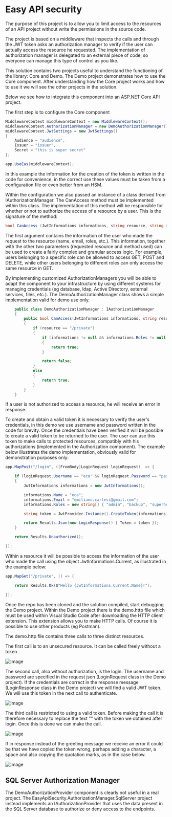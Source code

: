 # Easy API security

The purpose of this project is to allow you to limit access to the resources of an API project without write the permissions in the source code.

The project is based on a middleware that inspects the calls and through the JWT token asks an authorization manager to verify if the user can actually access the resource he requested. 
The implementation of authorization manager is delegated to an external piece of code, so everyone can manage this type of control as you like.

This solution contains two projects useful to understand the functioning of the library: Core and Demo. The Demo project demonstrates how to use the Core component. 
After understanding how the Core project works and how to use it we will see the other projects in the solution.

Below we see how to integrate this component into an ASP.NET Core API project.

The first step is to configure the Core component

```c#
MiddlewareContext middlewareContext = new MiddlewareContext();
middlewareContext.AuthorizationManager = new DemoAuthorizationManager();
middlewareContext.JwtSettings = new JwtSettings() 
{ 
    Audience = "audience", 
    Issuer = "issuer", 
    Secret = "this is super secret" 
};

app.UseEas(middlewareContext);
```

In this example the information for the creation of the token is written in the code for convenience, in the correct use these values must be taken from a configuration file or even better from an HSM.

Within the configuration we also passed an instance of a class derived from IAuthorizationManager. The CanAccess method must be implemented within this class. 
The implementation of this method will be responsible for whether or not to authorize the access of a resource by a user.
This is the signature of the method:

```c#
bool CanAccess (JwtInformations informations, string resource, string method)
```

The first argument contains the information of the user who made the request to the resource (name, email, roles, etc.).
This information, together with the other two parameters (requested resource and method used) can be used to create a fairly complex and granular access logic. For example, users belonging to a specific role can be allowed to access GET, POST and DELETE, while other users belonging to different roles can only access the same resource in GET.

By implementing customized AuthorizationManagers you will be able to adapt the component to your infrastructure by using different systems for managing credentials (eg database, ldap, Active Directory, external services, files, etc.). 
The DemoAuthorizationManager class shows a simple implementation valid for demo use only.

```c#
    public class DemoAuthorizationManager : IAuthorizationManager
    {
        public bool CanAccess(JwtInformations informations, string resource, string method)
        {
            if (resource == "/private")
            {
                if (informations != null && informations.Roles != null && informations.Roles.Where(x => x == "admin").FirstOrDefault() != null)
                {
                    return true;
                }

                return false;
            }
            else
            {
                return true;
            }
        }
    }
```

If a user is not authorized to access a resource, he will receive an error in response.

To create and obtain a valid token it is necessary to verify the user's credentials, in this demo we use username and password written in the code for brevity. 
Once the credentials have been verified it will be possible to create a valid token to be returned to the user. 
The user can use this token to make calls to protected resources, compatibly with his authorizations (implemented in the Authorization component).
The example below illustrates the demo implementation, obviously valid for demonstration purposes only:

```c#
app.MapPost("/login", ([FromBody]LoginRequest loginRequest)  => {

    if (loginRequest.Username == "eca" && loginRequest.Password == "password")
    {
        JwtInformations informations = new JwtInformations();

        informations.Name = "eca";
        informations.Email = "emiliano.carlesi@gmail.com";
        informations.Roles = new string[] { "admin", "backup", "superhero" };

        string token = JwtProvider.Instance().CreateToken(informations);

        return Results.Json(new LoginResponse() { Token = token });
    }

    return Results.Unauthorized();

});
```


Within a resource it will be possible to access the information of the user who made the call using the object JwtInformations.Current, as illustrated in the example below:

```c#
app.MapGet("/private", () => {

    return Results.Ok($"Hello {JwtInformations.Current.Name}!");

});
```


Once the repo has been cloned and the solution compiled, start debugging the Demo project. Within the Demo project there is the demo.http file which must be used within Visual Studio Code after downloading the HTTP client extension. This extension allows you to make HTTP calls. Of course it is possible to use other products (eg Postman).

The demo.http file contains three calls to three distinct resources. 

The first call is to an unsecured resource. It can be called freely without a token.

![image](https://user-images.githubusercontent.com/195652/198606513-b18d5b70-7f21-4477-8397-0d00b5c3b6e0.png)

The second call, also without authorization, is the login. 
The username and password are specified in the request json (LoginRequest class in the Demo project). If the credentials are correct in the response message (LoginResponse class in the Demo project) we will find a valid JWT token. We will use this token in the next call to authenticate.

![image](https://user-images.githubusercontent.com/195652/198609855-510a9e17-566c-4bd0-9ff5-c1a72ed64955.png)

The third call is restricted to using a valid token. Before making the call it is therefore necessary to replace the text "<your token here>" with the token we obtained after login. Once this is done we can make the call.

![image](https://user-images.githubusercontent.com/195652/198611063-5dc07811-8ab7-4ce4-b051-19d3235253a8.png)

If in response instead of the greeting message we receive an error it could be that we have copied the token wrong, perhaps adding a character, a space and also copying the quotation marks, as in the case below.

![image](https://user-images.githubusercontent.com/195652/198613790-febb166b-ebcf-429b-a89d-67ec42d699cd.png)

## SQL Server Authorization Manager
The DemoAuthorizationProvider component is clearly not useful in a real project. The EasyApiSecurity.AuthorizationManager.SqlServer project instead implements an IAuthorizationProvider that uses the data present in the SQL Server database to authorize or deny access to the endpoints.

